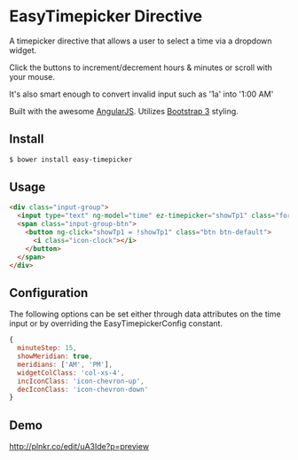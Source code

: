 EasyTimepicker Directive
========================

A timepicker directive that allows a user to select a time via a dropdown widget.

Click the buttons to increment/decrement hours & minutes or scroll with your mouse.

It's also smart enough to convert invalid input such as '1a' into '1:00 AM'

Built with the awesome [AngularJS](http://angularjs.org/).
Utilizes [Bootstrap 3](http://http://getbootstrap.com') styling.

## Install

```bash
$ bower install easy-timepicker
```

## Usage 

```html
<div class="input-group">
  <input type="text" ng-model="time" ez-timepicker="showTp1" class="form-control">
  <span class="input-group-btn">
    <button ng-click="showTp1 = !showTp1" class="btn btn-default">
      <i class="icon-clock"></i>
    </button>
  </span>
</div>
```

## Configuration

The following options can be set either through data attributes on the time input or by overriding the EasyTimepickerConfig constant.

```js
{  
  minuteStep: 15,
  showMeridian: true,
  meridians: ['AM', 'PM'],
  widgetColClass: 'col-xs-4',
  incIconClass: 'icon-chevron-up',
  decIconClass: 'icon-chevron-down'
}
```

## Demo

http://plnkr.co/edit/uA3Ide?p=preview


